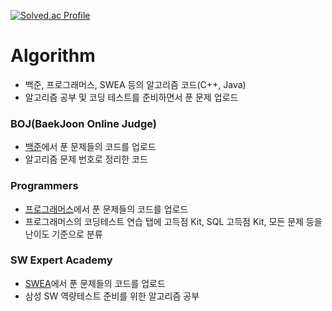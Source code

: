 [![Solved.ac Profile](http://mazassumnida.wtf/api/v2/generate_badge?boj=seyeonmon)](https://solved.ac/seyeonmon)   

# Algorithm
* 백준, 프로그래머스, SWEA 등의 알고리즘 코드(C++, Java)
* 알고리즘 공부 및 코딩 테스트를 준비하면서 푼 문제 업로드

### BOJ(BaekJoon Online Judge)
* [백준](https://www.acmicpc.net/)에서 푼 문제들의 코드를 업로드 
* 알고리즘 문제 번호로 정리한 코드

### Programmers
* [프로그래머스](https://programmers.co.kr/learn/challenges)에서 푼 문제들의 코드를 업로드  
* 프로그래머스의 코딩테스트 연습 탭에 고득점 Kit, SQL 고득점 Kit, 모든 문제 등을 난이도 기준으로 분류

### SW Expert Academy
* [SWEA](https://swexpertacademy.com/main/main.do)에서 푼 문제들의 코드를 업로드  
* 삼성 SW 역량테스트 준비를 위한 알고리즘 공부
